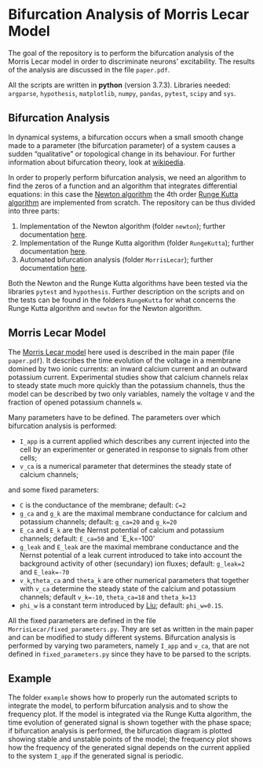 # Bifurcation Analysis of Morris Lecar Model

The goal of the repository is to perform the bifurcation analysis of the Morris Lecar model in order to discriminate neurons' excitability. The results of the analysis are discussed in the file `paper.pdf`.

All the scripts are written in **python** (version 3.7.3). Libraries needed: `argparse`, `hypothesis`, `matplotlib`, `numpy`, `pandas`, `pytest`, `scipy` and `sys`.

## Bifurcation Analysis

In dynamical systems, a bifurcation occurs when a small smooth change made to a parameter (the bifurcation parameter) of a system causes a sudden “qualitative” or topological change in its behaviour. For further information about bifurcation theory, look at [wikipedia](https://en.wikipedia.org/wiki/Bifurcation_theory). 

In order to properly perform bifurcation analysis, we need an algorithm to find the zeros of a function and an algorithm that integrates differential equations: in this case the [Newton algorithm](https://en.wikipedia.org/wiki/Newton%27s_method) the 4th order [Runge Kutta algorithm](https://en.wikipedia.org/wiki/Runge–Kutta_methods) are implemented from scratch. 
The repository can be thus divided into three parts:
1) Implementation of the Newton algorithm (folder `newton`); further documentation [here](https://github.com/michelestofella/morris/blob/master/newton/README.md).
2) Implementation of the Runge Kutta algorithm (folder `RungeKutta`); further documentation [here](https://github.com/michelestofella/morris/blob/master/RungeKutta/README.md).
3) Automated bifurcation analysis (folder `MorrisLecar`); further documentation [here](https://github.com/michelestofella/morris/blob/master/MorrisLecar/README.md).

Both the Newton and the Runge Kutta algorithms have been tested via the libraries `pytest` and `hypothesis`. Further description on the scripts and on the tests can be found in the folders `RungeKutta` for what concerns the Runge Kutta algorithm and `newton` for the Newton algorithm.

## Morris Lecar Model

The [Morris Lecar model](https://en.wikipedia.org/wiki/Morris–Lecar_model) here used is described in the main paper (file `paper.pdf`). It describes the time evolution of the voltage in a membrane domined by two ionic currents: an inward calcium current and an outward potassium current. Experimental studies show that calcium channels relax to steady state much more quickly than the potassium channels, thus the model can be described by two only variables, namely the voltage `V` and the fraction of opened potassium channels `w`.

Many parameters have to be defined. The parameters over which bifurcation analysis is performed:

* `I_app` is a current applied which describes any current injected into the cell by an experimenter or generated in response to signals from other cells;
* `v_ca` is a numerical parameter that determines the steady state of calcium channels;

and some fixed parameters:

* `C` is the conductance of the membrane; default: `C=2`
* `g_ca` and `g_k` are the maximal membrane conductance for calcium and potassium channels; default: `g_ca=20` and `g_k=20`
* `E_ca` and `E_k` are the Nernst potential of calcium and potassium channels; default: `E_ca=50` and `E_k=-100'
* `g_leak` and `E_leak` are the maximal membrane conductance and the Nernst potential of a leak current introduced to take into account the background activity of other (secundary) ion fluxes; default: `g_leak=2` and `E_leak=-70`
* `v_k`,`theta_ca` and `theta_k` are other numerical parameters that together with `v_ca` determine the steady state of the calcium and potassium channels; default `v_k=-10`, `theta_ca=18` and `theta_k=13`
* `phi_w` is a constant term introduced by [Liu](https://www.researchgate.net/publication/259770887_Bifurcation_analysis_of_a_Morris-Lecar_neuron_model); default: `phi_w=0.15`.

All the fixed parameters are defined in the file `MorrisLecar/fixed_parameters.py`. They are set as written in the main paper and can be modified to study different systems. Bifurcation analysis is performed by varying two parameters, namely `I_app` and `v_ca`, that are not defined in `fixed_parameters.py` since they have to be parsed to the scripts. 

## Example

The folder `example` shows how to properly run the automated scripts to integrate the model, to perform bifurcation analysis and to show the frequency plot. If the model is integrated via the Runge Kutta algorithm, the time evolution of generated signal is shown together with the phase space; if bifurcation analysis is performed, the bifurcation diagram is plotted showing stable and unstable points of the model; the frequency plot shows how the frequency of the generated signal depends on the current applied to the system `I_app` if the generated signal is periodic.
